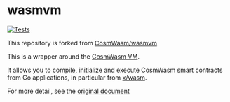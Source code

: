 # wasmvm

[![Tests](https://github.com/line/wasmvm/actions/workflows/tests.yml/badge.svg)](https://github.com/line/wasmvm/actions/workflows/tests.yml)

This repository is forked from [CosmWasm/wasmvm](https://github.com/CosmWasm/wasmvm)

This is a wrapper around the [CosmWasm VM](https://github.com/line/cosmwasm/tree/main/packages/vm).

It allows you to compile, initialize and execute CosmWasm smart contracts
from Go applications, in particular from [x/wasm](https://github.com/line/lbm-sdk/tree/main/x/wasm).

For more detail, see the [original document](https://github.com/CosmWasm/wasmvm#readme)
